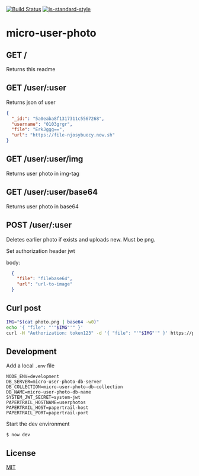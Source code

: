 [![Build Status](https://travis-ci.org/telemark/micro-user-photo.svg?branch=master)](https://travis-ci.org/telemark/micro-user-photo)
[![js-standard-style](https://img.shields.io/badge/code%20style-standard-brightgreen.svg?style=flat)](https://github.com/feross/standard)

# micro-user-photo

## GET /

Returns this readme

## GET /user/:user

Returns json of user

```json
{
  "_id:": "5a0eaba8f1317311c5567268",
  "username": "0103grgr",
  "file": "ErkJggg==",
  "url": "https://file-njosybuecy.now.sh"
}
```

## GET /user/:user/img

Returns user photo in img-tag

## GET /user/:user/base64

Returns user photo in base64

## POST /user/:user

Deletes earlier photo if exists and uploads new. Must be png.

Set authorization header jwt

body:
```json
  {
    "file": "filebase64",
    "url": "url-to-image"
  }
```

## Curl post

```sh
IMG="$(cat photo.png | base64 -w0)"
echo '{ "file": "'"$IMG"'" }'
curl -H "Authorization: token123" -d '{ "file": "'"$IMG"'" }' https://photos.service.url/user/username
```

## Development

Add a local `.env` file

```
NODE_ENV=development
DB_SERVER=micro-user-photo-db-server
DB_COLLECTION=micro-user-photo-db-collection
DB_NAME=micro-user-photo-db-name
SYSTEM_JWT_SECRET=system-jwt
PAPERTRAIL_HOSTNAME=userphotos
PAPERTRAIL_HOST=papertrail-host
PAPERTRAIL_PORT=papertrail-port
```

Start the dev environment

```
$ now dev
```



## License

[MIT](LICENSE)
